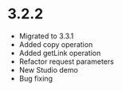 3.2.2
=====
- Migrated to 3.3.1
- Added copy operation
- Added getLink operation
- Refactor request parameters
- New Studio demo
- Bug fixing
